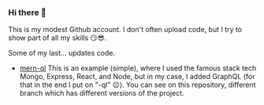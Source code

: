 ### Hi there 👋

This is my modest Github account. I don't often upload code, but I try to show part of all my skills 😏😎.

Some of my last... updates code.

- [mern-ql](https://github.com/slaveofthecode/mern-ql) 
This is an example (simple), where I used the famous stack tech Mongo, Express, React, and Node, but in my case, I added GraphQL (for that in the end I put on "-ql" 😉).
You can see on this repository, different branch which has different versions of the project.


<!--
**slaveofthecode/slaveofthecode** is a ✨ _special_ ✨ repository because its `README.md` (this file) appears on your GitHub profile.

Here are some ideas to get you started:

- 🔭 I’m currently working on ...
- 🌱 I’m currently learning ...
- 👯 I’m looking to collaborate on ...
- 🤔 I’m looking for help with ...
- 💬 Ask me about ...
- 📫 How to reach me: ...
- 😄 Pronouns: ...
- ⚡ Fun fact: ...
-->
